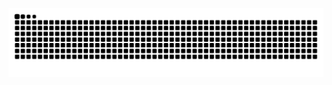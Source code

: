 ![看到这行话就说明那只难绷的贪吃蛇似了](https://raw.githubusercontent.com/Chusi-Truth/Chusi-Truth/output/github-contribution-grid-snake-dark.svg)
